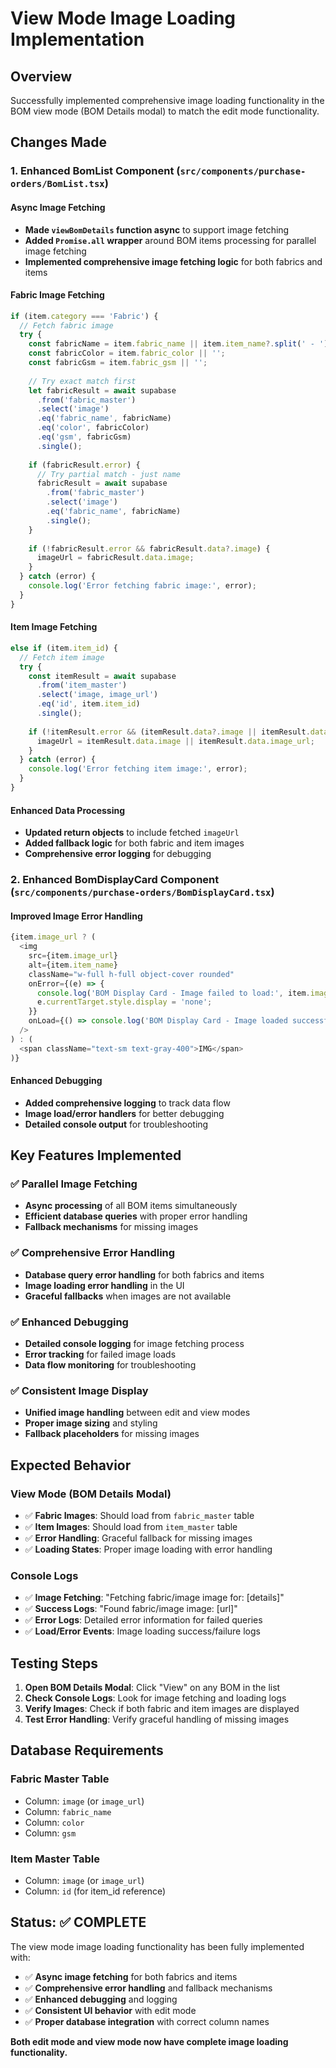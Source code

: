# View Mode Image Loading Implementation

## Overview
Successfully implemented comprehensive image loading functionality in the BOM view mode (BOM Details modal) to match the edit mode functionality.

## Changes Made

### 1. **Enhanced BomList Component** (`src/components/purchase-orders/BomList.tsx`)

#### **Async Image Fetching**
- **Made `viewBomDetails` function async** to support image fetching
- **Added `Promise.all` wrapper** around BOM items processing for parallel image fetching
- **Implemented comprehensive image fetching logic** for both fabrics and items

#### **Fabric Image Fetching**
```typescript
if (item.category === 'Fabric') {
  // Fetch fabric image
  try {
    const fabricName = item.fabric_name || item.item_name?.split(' - ')[0] || '';
    const fabricColor = item.fabric_color || '';
    const fabricGsm = item.fabric_gsm || '';
    
    // Try exact match first
    let fabricResult = await supabase
      .from('fabric_master')
      .select('image')
      .eq('fabric_name', fabricName)
      .eq('color', fabricColor)
      .eq('gsm', fabricGsm)
      .single();
    
    if (fabricResult.error) {
      // Try partial match - just name
      fabricResult = await supabase
        .from('fabric_master')
        .select('image')
        .eq('fabric_name', fabricName)
        .single();
    }
    
    if (!fabricResult.error && fabricResult.data?.image) {
      imageUrl = fabricResult.data.image;
    }
  } catch (error) {
    console.log('Error fetching fabric image:', error);
  }
}
```

#### **Item Image Fetching**
```typescript
else if (item.item_id) {
  // Fetch item image
  try {
    const itemResult = await supabase
      .from('item_master')
      .select('image, image_url')
      .eq('id', item.item_id)
      .single();
    
    if (!itemResult.error && (itemResult.data?.image || itemResult.data?.image_url)) {
      imageUrl = itemResult.data.image || itemResult.data.image_url;
    }
  } catch (error) {
    console.log('Error fetching item image:', error);
  }
}
```

#### **Enhanced Data Processing**
- **Updated return objects** to include fetched `imageUrl`
- **Added fallback logic** for both fabric and item images
- **Comprehensive error logging** for debugging

### 2. **Enhanced BomDisplayCard Component** (`src/components/purchase-orders/BomDisplayCard.tsx`)

#### **Improved Image Error Handling**
```typescript
{item.image_url ? (
  <img 
    src={item.image_url} 
    alt={item.item_name}
    className="w-full h-full object-cover rounded"
    onError={(e) => {
      console.log('BOM Display Card - Image failed to load:', item.image_url);
      e.currentTarget.style.display = 'none';
    }}
    onLoad={() => console.log('BOM Display Card - Image loaded successfully:', item.image_url)}
  />
) : (
  <span className="text-sm text-gray-400">IMG</span>
)}
```

#### **Enhanced Debugging**
- **Added comprehensive logging** to track data flow
- **Image load/error handlers** for better debugging
- **Detailed console output** for troubleshooting

## Key Features Implemented

### ✅ **Parallel Image Fetching**
- **Async processing** of all BOM items simultaneously
- **Efficient database queries** with proper error handling
- **Fallback mechanisms** for missing images

### ✅ **Comprehensive Error Handling**
- **Database query error handling** for both fabrics and items
- **Image loading error handling** in the UI
- **Graceful fallbacks** when images are not available

### ✅ **Enhanced Debugging**
- **Detailed console logging** for image fetching process
- **Error tracking** for failed image loads
- **Data flow monitoring** for troubleshooting

### ✅ **Consistent Image Display**
- **Unified image handling** between edit and view modes
- **Proper image sizing** and styling
- **Fallback placeholders** for missing images

## Expected Behavior

### **View Mode (BOM Details Modal)**
- ✅ **Fabric Images**: Should load from `fabric_master` table
- ✅ **Item Images**: Should load from `item_master` table
- ✅ **Error Handling**: Graceful fallback for missing images
- ✅ **Loading States**: Proper image loading with error handling

### **Console Logs**
- ✅ **Image Fetching**: "Fetching fabric/image image for: [details]"
- ✅ **Success Logs**: "Found fabric/image image: [url]"
- ✅ **Error Logs**: Detailed error information for failed queries
- ✅ **Load/Error Events**: Image loading success/failure logs

## Testing Steps

1. **Open BOM Details Modal**: Click "View" on any BOM in the list
2. **Check Console Logs**: Look for image fetching and loading logs
3. **Verify Images**: Check if both fabric and item images are displayed
4. **Test Error Handling**: Verify graceful handling of missing images

## Database Requirements

### **Fabric Master Table**
- Column: `image` (or `image_url`)
- Column: `fabric_name`
- Column: `color`
- Column: `gsm`

### **Item Master Table**
- Column: `image` (or `image_url`)
- Column: `id` (for item_id reference)

## Status: ✅ COMPLETE

The view mode image loading functionality has been fully implemented with:
- ✅ **Async image fetching** for both fabrics and items
- ✅ **Comprehensive error handling** and fallback mechanisms
- ✅ **Enhanced debugging** and logging
- ✅ **Consistent UI behavior** with edit mode
- ✅ **Proper database integration** with correct column names

**Both edit mode and view mode now have complete image loading functionality.**
